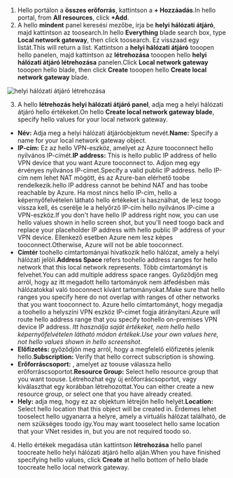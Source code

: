 1. <span data-ttu-id="00032-101">Hello portálon a **összes erőforrás**, kattintson a **+ Hozzáadás**.</span><span class="sxs-lookup"><span data-stu-id="00032-101">In hello portal, from **All resources**, click **+Add**.</span></span> 
2. <span data-ttu-id="00032-102">A hello **mindent** panel keresési mezőbe, írja be **helyi hálózati átjáró**, majd kattintson az toosearch.</span><span class="sxs-lookup"><span data-stu-id="00032-102">In hello **Everything** blade search box, type **Local network gateway**, then click toosearch.</span></span> <span data-ttu-id="00032-103">Ez visszaad egy listát.</span><span class="sxs-lookup"><span data-stu-id="00032-103">This will return a list.</span></span> <span data-ttu-id="00032-104">Kattintson a **helyi hálózati átjáró** tooopen hello panelen, majd kattintson az **létrehozása** tooopen hello **helyi hálózati átjáró létrehozása** panelen.</span><span class="sxs-lookup"><span data-stu-id="00032-104">Click **Local network gateway** tooopen hello blade, then click **Create** tooopen hello **Create local network gateway** blade.</span></span>

  ![helyi hálózati átjáró létrehozása](./media/vpn-gateway-add-lng-s2s-rm-portal-include/createlng.png)

3. <span data-ttu-id="00032-106">A hello **létrehozás helyi hálózati átjáró panel**, adja meg a helyi hálózati átjáró hello értékeket.</span><span class="sxs-lookup"><span data-stu-id="00032-106">On hello **Create local network gateway blade**, specify hello values for your local network gateway.</span></span>

  - <span data-ttu-id="00032-107">**Név:** Adja meg a helyi hálózati átjáróobjektum nevét.</span><span class="sxs-lookup"><span data-stu-id="00032-107">**Name:** Specify a name for your local network gateway object.</span></span>
  - <span data-ttu-id="00032-108">**IP-cím:** Ez az hello VPN-eszköz, amelyet az Azure tooconnect hello nyilvános IP-címét.</span><span class="sxs-lookup"><span data-stu-id="00032-108">**IP address:** This is hello public IP address of hello VPN device that you want Azure tooconnect to.</span></span> <span data-ttu-id="00032-109">Adjon meg egy érvényes nyilvános IP-címet.</span><span class="sxs-lookup"><span data-stu-id="00032-109">Specify a valid public IP address.</span></span> <span data-ttu-id="00032-110">hello IP-cím nem lehet NAT mögött, és az Azure-ban elérhető toobe rendelkezik.</span><span class="sxs-lookup"><span data-stu-id="00032-110">hello IP address cannot be behind NAT and has toobe reachable by Azure.</span></span> <span data-ttu-id="00032-111">Ha most nincs hello IP-cím, hello a képernyőfelvételen látható hello értékeket is használhat, de lesz toogo vissza kell, és cserélje le a helyőrző IP-cím hello nyilvános IP-címe a VPN-eszköz.</span><span class="sxs-lookup"><span data-stu-id="00032-111">If you don't have hello IP address right now, you can use hello values shown in hello screen shot, but you'll need toogo back and replace your placeholder IP address with hello public IP address of your VPN device.</span></span> <span data-ttu-id="00032-112">Ellenkező esetben Azure nem lesz képes tooconnect.</span><span class="sxs-lookup"><span data-stu-id="00032-112">Otherwise, Azure will not be able tooconnect.</span></span>
  - <span data-ttu-id="00032-113">**Címtér** toohello címtartományai hivatkozik hello hálózat, amely a helyi hálózati jelöli.</span><span class="sxs-lookup"><span data-stu-id="00032-113">**Address Space** refers toohello address ranges for hello network that this local network represents.</span></span> <span data-ttu-id="00032-114">Több címtartományt is felvehet.</span><span class="sxs-lookup"><span data-stu-id="00032-114">You can add multiple address space ranges.</span></span> <span data-ttu-id="00032-115">Győződjön meg arról, hogy az itt megadott hello tartományok nem átfedésben más hálózatokkal való tooconnect kívánt tartományokat.</span><span class="sxs-lookup"><span data-stu-id="00032-115">Make sure that hello ranges you specify here do not overlap with ranges of other networks that you want tooconnect to.</span></span> <span data-ttu-id="00032-116">Azure hello címtartományt, hogy megadja a toohello a helyszíni VPN eszköz IP-címet fogja átirányítani.</span><span class="sxs-lookup"><span data-stu-id="00032-116">Azure will route hello address range that you specify toohello on-premises VPN device IP address.</span></span> <span data-ttu-id="00032-117">*Itt használja saját értékeket, nem hello hello képernyőfelvételen látható módon értékek*.</span><span class="sxs-lookup"><span data-stu-id="00032-117">*Use your own values here, not hello values shown in hello screenshot*.</span></span>
  - <span data-ttu-id="00032-118">**Előfizetés:** győződjön meg arról, hogy a megfelelő előfizetés jelenik hello.</span><span class="sxs-lookup"><span data-stu-id="00032-118">**Subscription:** Verify that hello correct subscription is showing.</span></span>
  - <span data-ttu-id="00032-119">**Erőforráscsoport:** , amelyet az toouse válassza hello erőforráscsoportot.</span><span class="sxs-lookup"><span data-stu-id="00032-119">**Resource Group:** Select hello resource group that you want toouse.</span></span> <span data-ttu-id="00032-120">Létrehozhat egy új erőforráscsoportot, vagy kiválaszthat egy korábban létrehozottat.</span><span class="sxs-lookup"><span data-stu-id="00032-120">You can either create a new resource group, or select one that you have already created.</span></span>
  - <span data-ttu-id="00032-121">**Hely:** adja meg, hogy ez az objektum létrejön hello helyét.</span><span class="sxs-lookup"><span data-stu-id="00032-121">**Location:** Select hello location that this object will be created in.</span></span> <span data-ttu-id="00032-122">Érdemes lehet tooselect hello ugyanarra a helyre, amely a virtuális hálózat található, de nem szükséges toodo így.</span><span class="sxs-lookup"><span data-stu-id="00032-122">You may want tooselect hello same location that your VNet resides in, but you are not required toodo so.</span></span>

4. <span data-ttu-id="00032-123">Hello értékek megadása után kattintson **létrehozása** hello panel toocreate hello helyi hálózati átjáró hello alján.</span><span class="sxs-lookup"><span data-stu-id="00032-123">When you have finished specifying hello values, click **Create** at hello bottom of hello blade toocreate hello local network gateway.</span></span>
